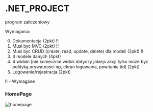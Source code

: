 # .NET_PROJECT

program zaliczeniowy

Wymagania:

0. Dokumentacja (2pkt) !!
1. Musi byc MVC (2pkt) !!
2. Musi byc CRUD (create, read, update, delete) 
   dla modeli (3pkt) !!
3. 4 modele danych (4pkt)
4. 4 widoki (nie koniecznie widok dotyczy jakiejs akcji tylko
   może być polityką prywatności np, ekran logowania, powitania
   itd) (2pkt)
5. Logowanie/rejestracja (2pkt)

!! - Wymagane

### HomePage
![homepage](https://github.com/MariiaS3/Medyczne_Systemy/blob/main/my_app/screenshots/1.png)
